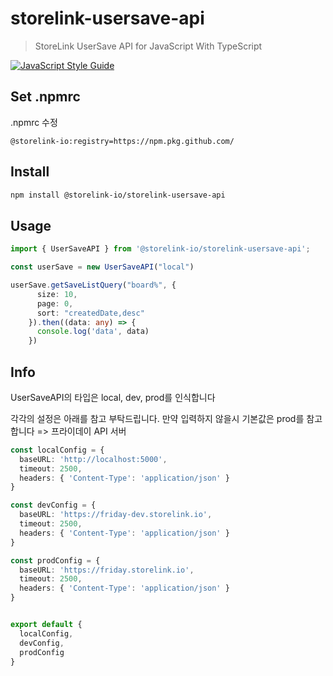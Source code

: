 # storelink-usersave-api

> StoreLink UserSave API for JavaScript With TypeScript

 [![JavaScript Style Guide](https://img.shields.io/badge/code_style-standard-brightgreen.svg)](https://standardjs.com)

## Set **.npmrc**
.npmrc 수정
```
@storelink-io:registry=https://npm.pkg.github.com/
```
## Install

```bash
npm install @storelink-io/storelink-usersave-api
```

## Usage

```ts
import { UserSaveAPI } from '@storelink-io/storelink-usersave-api';

const userSave = new UserSaveAPI("local")

userSave.getSaveListQuery("board%", {
      size: 10,
      page: 0,
      sort: "createdDate,desc"
    }).then((data: any) => {
      console.log('data', data)
    })

```
## Info
UserSaveAPI의 타입은 local, dev, prod를 인식합니다

각각의 설정은 아래를 참고 부탁드립니다.
만약 입력하지 않을시 기본값은 prod를 참고합니다 => 프라이데이 API 서버

```ts
const localConfig = {
  baseURL: 'http://localhost:5000',
  timeout: 2500,
  headers: { 'Content-Type': 'application/json' }
}

const devConfig = {
  baseURL: 'https://friday-dev.storelink.io',
  timeout: 2500,
  headers: { 'Content-Type': 'application/json' }
}

const prodConfig = {
  baseURL: 'https://friday.storelink.io',
  timeout: 2500,
  headers: { 'Content-Type': 'application/json' }
}


export default {
  localConfig,
  devConfig,
  prodConfig
}
```